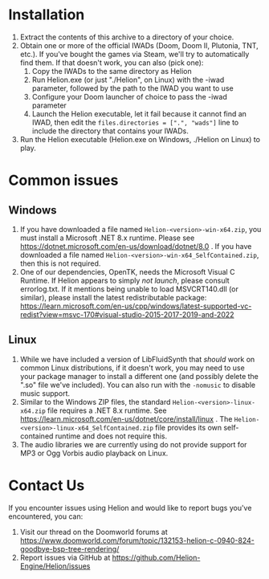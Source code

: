 # Installation

1. Extract the contents of this archive to a directory of your choice.
2. Obtain one or more of the official IWADs (Doom, Doom II, Plutonia, TNT, etc.).  If you've bought the games via Steam, we'll try to automatically find them.  If that doesn't work, you can also (pick one):
    1. Copy the IWADs to the same directory as Helion
    2. Run Helion.exe (or just "./Helion", on Linux) with the -iwad parameter, followed by the path to the IWAD you want to use
    3. Configure your Doom launcher of choice to pass the -iwad parameter
    4. Launch the Helion executable, let it fail because it cannot find an IWAD, then edit the `files.directories = [".", "wads"]` line to include the directory that contains your IWADs.
4. Run the Helion executable (Helion.exe on Windows, ./Helion on Linux) to play.

# Common issues

## Windows

1. If you have downloaded a file named `Helion-<version>-win-x64.zip`, you must install a Microsoft .NET 8.x runtime.  Please see https://dotnet.microsoft.com/en-us/download/dotnet/8.0 .  If you have downloaded a file named `Helion-<version>-win-x64_SelfContained.zip`, then this is not required.
2. One of our dependencies, OpenTK, needs the Microsoft Visual C Runtime.  If Helion appears to simply _not launch_, please consult errorlog.txt.  If it mentions being unable to load MSVCRT140.dll (or similar), please install the latest redistributable package: https://learn.microsoft.com/en-us/cpp/windows/latest-supported-vc-redist?view=msvc-170#visual-studio-2015-2017-2019-and-2022

## Linux

1.  While we have included a version of LibFluidSynth that _should_ work on common Linux distributions, if it doesn't work, you may need to use your package manager to install a different one (and possibly delete the ".so" file we've included).  You can also run with the `-nomusic` to disable music support.
2.  Similar to the Windows ZIP files, the standard `Helion-<version>-linux-x64.zip` file requires a .NET 8.x runtime.  See https://learn.microsoft.com/en-us/dotnet/core/install/linux .  The `Helion-<version>-linux-x64_SelfContained.zip` file provides its own self-contained runtime and does not require this.
3.  The audio libraries we are currently using do not provide support for MP3 or Ogg Vorbis audio playback on Linux.

# Contact Us

If you encounter issues using Helion and would like to report bugs you've encountered, you can:
1. Visit our thread on the Doomworld forums at https://www.doomworld.com/forum/topic/132153-helion-c-0940-824-goodbye-bsp-tree-rendering/
2. Report issues via GitHub at https://github.com/Helion-Engine/Helion/issues

